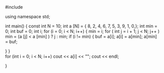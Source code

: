 #include <iostream>

using namespace std;

int main()
{
   const int N = 10;
   int a [N] = { 8, 2, 4, 6, 7, 5, 3, 9, 1, 0,};
   int min = 0; 
   int buf = 0;
   int i;
   for (i = 0; i < N; i++)
   {
   min = i; 
   for ( int j = i + 1; j < N; j++ )
   min = (a [j] < a [min] ) ? j : min;
   if (i != min)
   {
       buf = a[i];
       a[i] = a[min];
       a[min] = buf;
       
   }
   }   
   for (int i = 0; i < N; i++)
   cout << a[i] << "";
   cout << endl;
   
}
